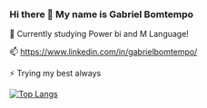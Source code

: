 ### Hi there 👋 My name is Gabriel Bomtempo

🌱 Currently studying Power bi and M Language!

📫 https://www.linkedin.com/in/gabrielbomtempo/

⚡ Trying my best always

[![Top Langs](https://github-readme-stats.vercel.app/api/top-langs/?username=g-bomtempo)](https://github.com/g-bomtempo/github-readme-stats)



<div>
  <a ref = "https://www.linkedin.com/in/gabrielbomtempo/" target="_blank><img src ="https://img.shields.io/badge/LinkedIn-0077B5?style=for-the-badge&logo=linkedin&logoColor=white" target ="_blank"></a>
<div>
    
       



